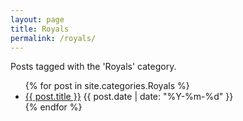 ```yaml
---
layout: page
title: Royals
permalink: /royals/
---
```


<p>Posts tagged with the 'Royals' category.</p>
<ul>
{% for post in site.categories.Royals %}
  <li>
    <a href="{{ post.url }}">{{ post.title }}</a>
    <span class="post-date">{{ post.date | date: "%Y-%m-%d" }}</span>
  </li>
{% endfor %}
</ul>